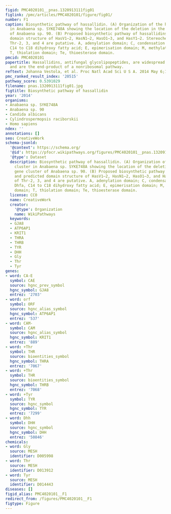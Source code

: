 ```yaml
---
figid: PMC4020101__pnas.1320913111fig01
figlink: /pmc/articles/PMC4020101/figure/fig01/
number: F1
caption: Biosynthetic pathway of hassallidin. (A) Organization of the has gene cluster
  in Anabaena sp. SYKE748A showing the location of the deletion in the has gene cluster
  of Anabaena sp. 90. (B) Proposed biosynthetic pathway of hassallidins and predicted
  domain structure of HasV1–2, HasN1–2, HasO1–3, and HasY1–2. Stereochemistries of
  Thr-2, 3, and 4 are putative. A, adenylation domain; C, condensation domain; Dhfa,
  C14 to C18 dihydroxy fatty acid; E, epimerisation domain; M, methylation domain;
  T, thiolation domain; Te, thioesterase domain.
pmcid: PMC4020101
papertitle: Hassallidins, antifungal glycolipopeptides, are widespread among cyanobacteria
  and are the end-product of a nonribosomal pathway.
reftext: Johanna Vestola, et al. Proc Natl Acad Sci U S A. 2014 May 6;111(18):E1909-E1917.
pmc_ranked_result_index: '20515'
pathway_score: 0.5391029
filename: pnas.1320913111fig01.jpg
figtitle: Biosynthetic pathway of hassallidin
year: '2014'
organisms:
- Anabaena sp. SYKE748A
- Anabaena sp. 90
- Candida albicans
- Cylindrospermopsis raciborskii
- Homo sapiens
ndex: ''
annotations: []
seo: CreativeWork
schema-jsonld:
  '@context': https://schema.org/
  '@id': https://pfocr.wikipathways.org/figures/PMC4020101__pnas.1320913111fig01.html
  '@type': Dataset
  description: Biosynthetic pathway of hassallidin. (A) Organization of the has gene
    cluster in Anabaena sp. SYKE748A showing the location of the deletion in the has
    gene cluster of Anabaena sp. 90. (B) Proposed biosynthetic pathway of hassallidins
    and predicted domain structure of HasV1–2, HasN1–2, HasO1–3, and HasY1–2. Stereochemistries
    of Thr-2, 3, and 4 are putative. A, adenylation domain; C, condensation domain;
    Dhfa, C14 to C18 dihydroxy fatty acid; E, epimerisation domain; M, methylation
    domain; T, thiolation domain; Te, thioesterase domain.
  license: CC0
  name: CreativeWork
  creator:
    '@type': Organization
    name: WikiPathways
  keywords:
  - GJA8
  - ATP6AP1
  - KRIT1
  - THRA
  - THRB
  - TYR
  - DHH
  - Gly
  - Thr
  - Tyr
genes:
- word: CA-E
  symbol: CAE
  source: hgnc_prev_symbol
  hgnc_symbol: GJA8
  entrez: '2703'
- word: orf
  symbol: ORF
  source: hgnc_alias_symbol
  hgnc_symbol: ATP6AP1
  entrez: '537'
- word: CAM-
  symbol: CAM
  source: hgnc_alias_symbol
  hgnc_symbol: KRIT1
  entrez: '889'
- word: +Thr
  symbol: THR
  source: bioentities_symbol
  hgnc_symbol: THRA
  entrez: '7067'
- word: +Thr
  symbol: THR
  source: bioentities_symbol
  hgnc_symbol: THRB
  entrez: '7068'
- word: +Tyr
  symbol: TYR
  source: hgnc_symbol
  hgnc_symbol: TYR
  entrez: '7299'
- word: Dhh
  symbol: DHH
  source: hgnc_symbol
  hgnc_symbol: DHH
  entrez: '50846'
chemicals:
- word: Gly
  source: MESH
  identifier: D005998
- word: Thr
  source: MESH
  identifier: D013912
- word: Tyr
  source: MESH
  identifier: D014443
diseases: []
figid_alias: PMC4020101__F1
redirect_from: /figures/PMC4020101__F1
figtype: Figure
---
```

